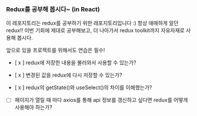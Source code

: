 ### Redux를 공부해 봅시다~ (in React)

이 레포지토리는 redux를 공부하기 위한 레포지토리입니다 :)
항상 애매하게 알던 redux!!
이번 기회에 제대로 공부해보고,
더 나아가서 redux toolkit까지 자유자재로 사용해 봅시다.

앞으로 있을 프로젝트를 위해서도 연습은 필수!

- [ x ] redux에 저장한 내용을 불러와서 사용할 수 있는가?

- [ x ] 변경된 값을 redux에 다시 저장할 수 있는가?

- [ x ] redux의 getState()와 useSelect()의 차이를 이해했는가?

- [ ] 페이지가 열릴 때 마다 axios를 통해 api 정보를 갱신하고 싶다면 redux를 어떻게 사용해야 하는가?
